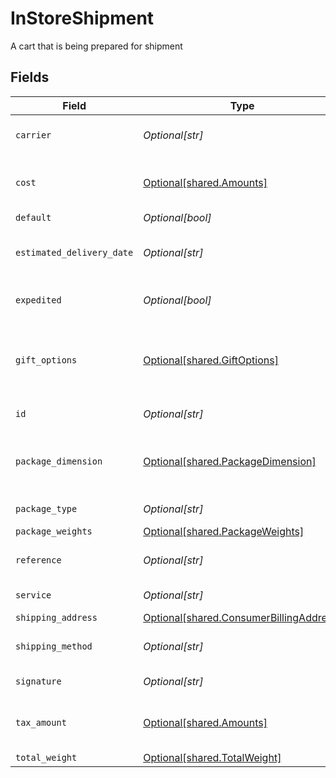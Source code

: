 # InStoreShipment

A cart that is being prepared for shipment


## Fields

| Field                                                                                    | Type                                                                                     | Required                                                                                 | Description                                                                              | Example                                                                                  |
| ---------------------------------------------------------------------------------------- | ---------------------------------------------------------------------------------------- | ---------------------------------------------------------------------------------------- | ---------------------------------------------------------------------------------------- | ---------------------------------------------------------------------------------------- |
| `carrier`                                                                                | *Optional[str]*                                                                          | :heavy_minus_sign:                                                                       | The name of the carrier selected.                                                        | FedEx                                                                                    |
| `cost`                                                                                   | [Optional[shared.Amounts]](../../models/shared/amounts.md)                               | :heavy_minus_sign:                                                                       | The amount. **Nullable** for Transactions Details.                                       |                                                                                          |
| `default`                                                                                | *Optional[bool]*                                                                         | :heavy_minus_sign:                                                                       | N/A                                                                                      | false                                                                                    |
| `estimated_delivery_date`                                                                | *Optional[str]*                                                                          | :heavy_minus_sign:                                                                       | The estimated delivery date.                                                             | 08-30-2022                                                                               |
| `expedited`                                                                              | *Optional[bool]*                                                                         | :heavy_minus_sign:                                                                       | True if shipment is expedited.                                                           | false                                                                                    |
| `gift_options`                                                                           | [Optional[shared.GiftOptions]](../../models/shared/giftoptions.md)                       | :heavy_minus_sign:                                                                       | Contains the gift option settings for wrapping and custom messages.                      |                                                                                          |
| `id`                                                                                     | *Optional[str]*                                                                          | :heavy_minus_sign:                                                                       | ID for billing address                                                                   | addres-1                                                                                 |
| `package_dimension`                                                                      | [Optional[shared.PackageDimension]](../../models/shared/packagedimension.md)             | :heavy_minus_sign:                                                                       | Contains the package's width, eight, depth, and unit details.                            |                                                                                          |
| `package_type`                                                                           | *Optional[str]*                                                                          | :heavy_minus_sign:                                                                       | The type of package.                                                                     | A big package.                                                                           |
| `package_weights`                                                                        | [Optional[shared.PackageWeights]](../../models/shared/packageweights.md)                 | :heavy_minus_sign:                                                                       | N/A                                                                                      |                                                                                          |
| `reference`                                                                              | *Optional[str]*                                                                          | :heavy_minus_sign:                                                                       | Reference for the object.                                                                | 1123                                                                                     |
| `service`                                                                                | *Optional[str]*                                                                          | :heavy_minus_sign:                                                                       | The service name.                                                                        | Option 1                                                                                 |
| `shipping_address`                                                                       | [Optional[shared.ConsumerBillingAddress]](../../models/shared/consumerbillingaddress.md) | :heavy_minus_sign:                                                                       | N/A                                                                                      |                                                                                          |
| `shipping_method`                                                                        | *Optional[str]*                                                                          | :heavy_minus_sign:                                                                       | The name of the shipping method.                                                         | Unknown                                                                                  |
| `signature`                                                                              | *Optional[str]*                                                                          | :heavy_minus_sign:                                                                       | The signature.                                                                           | a1B2s3dC4f5g5D6hj6E7k8F9l0                                                               |
| `tax_amount`                                                                             | [Optional[shared.Amounts]](../../models/shared/amounts.md)                               | :heavy_minus_sign:                                                                       | The amount. **Nullable** for Transactions Details.                                       |                                                                                          |
| `total_weight`                                                                           | [Optional[shared.TotalWeight]](../../models/shared/totalweight.md)                       | :heavy_minus_sign:                                                                       | N/A                                                                                      |                                                                                          |